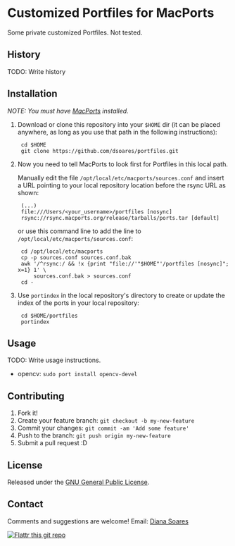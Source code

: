 # Customized Portfiles for MacPorts

Some private customized Portfiles. Not tested.

## History

TODO: Write history

## Installation

*NOTE: You must have [MacPorts](https://www.macports.org/) installed.*

1. Download or clone this repository into your `$HOME` dir (it can be placed anywhere, as long as you use that path in the following instructions):

        cd $HOME
        git clone https://github.com/dsoares/portfiles.git

2. Now you need to tell MacPorts to look first for Portfiles in this local path.

    Manually edit the file `/opt/local/etc/macports/sources.conf` and insert a URL pointing to your local repository location before the rsync URL as shown:

        (...)
        file:///Users/<your_username>/portfiles [nosync]
        rsync://rsync.macports.org/release/tarballs/ports.tar [default]

    or use this command line to add the line to `/opt/local/etc/macports/sources.conf`:

        cd /opt/local/etc/macports
        cp -p sources.conf sources.conf.bak
        awk '/^rsync:/ && !x {print "file://'"$HOME"'/portfiles [nosync]"; x=1} 1' \
            sources.conf.bak > sources.conf
        cd -

3. Use `portindex` in the local repository's directory to create or update the index of the ports in your local repository:

        cd $HOME/portfiles
        portindex

## Usage

TODO: Write usage instructions.

- opencv: `sudo port install opencv-devel`


## Contributing

1. Fork it!
2. Create your feature branch: `git checkout -b my-new-feature`
3. Commit your changes: `git commit -am 'Add some feature'`
4. Push to the branch: `git push origin my-new-feature`
5. Submit a pull request :D

## License

Released under the [GNU General Public License][gpl].

## Contact

Comments and suggestions are welcome!
Email: [Diana Soares][dsoares]

[![Flattr this git repo](http://api.flattr.com/button/flattr-badge-large.png)](https://flattr.com/submit/auto?user_id=dsoares&url=https://github.com/dsoares/portfiles&title=portfiles&language=&tags=github&category=software)



[gpl]: http://www.gnu.org/licenses/gpl.html
[dsoares]: mailto:diana.soares@gmail.com
